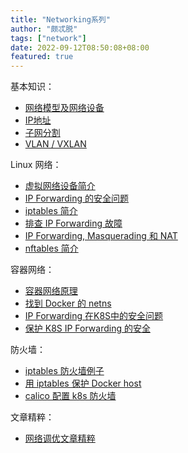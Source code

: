 ```yaml
---
title: "Networking系列"
author: "颇忒脱"
tags: ["network"]
date: 2022-09-12T08:50:08+08:00
featured: true
---
```


<!--more-->

基本知识：

* [网络模型及网络设备](../network-model-and-devices)
* [IP地址](../ip-address)
* [子网分割](../subnetting)
* [VLAN / VXLAN](../vlan-vxlan)

Linux 网络：

* [虚拟网络设备简介][vnet-devices-intro]
* [IP Forwarding 的安全问题](../ip-forwarding)
* [iptables 简介](../iptables-intro)
* [排查 IP Forwarding 故障](../ip-forwarding-trbst)
* [IP Forwarding, Masquerading 和 NAT](../ip-forwarding-masq-nat)
* [nftables 简介](../nftables-intro)

容器网络：

* [容器网络原理](../container-networking)
* [找到 Docker 的 netns](../find-docker-netns)
* [IP Forwarding 在K8S中的安全问题](../ip-forwarding-k8s)
* [保护 K8S IP Forwarding 的安全](../ip-forwarding-k8s-2)

防火墙：

* [iptables 防火墙例子](../iptables-firewall-example)
* [用 iptables 保护 Docker host](../iptables-firewall-docker)
* [calico 配置 k8s 防火墙](../calico-firewall-k8s)

文章精粹：

* [网络调优文章精粹](../tuning-articles)

[vnet-devices-intro]: https://developers.redhat.com/blog/2018/10/22/introduction-to-linux-interfaces-for-virtual-networking
